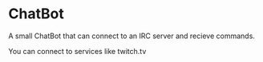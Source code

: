 # ChatBot
A small ChatBot that can connect to an IRC server and recieve commands.

You can connect to services like twitch.tv
